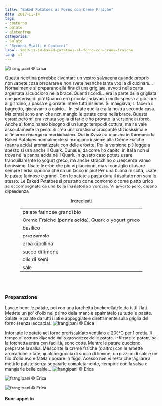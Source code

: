 ```yaml
---
title: "Baked Potatoes al Forno con Crème Fraîche"
date: 2017-11-14
tags:
- contorno
- patate
- glutenfree
categories:
- Salato
- "Secondi Piatti e Contorni"
label: 2017-11-14-baked-potatoes-al-forno-con-creme-fraiche
lang: it
---
```

![](header.jpg "frangipani © Erica")

Questa ricettina potrebbe diventare un vostro salvacena quando proprio non sapete cosa preparare e non avete neanche tanta voglia di cucinare... Normalmente si preparano alla fine di una grigliata, avvolti nella carta argentata si cuociono nella brace. Quanti ricordi... era la parte della grigliata che preferivo di più! Quando ero piccola andavamo molto spesso a grigliare al giardino, a passare giornate intere tutti insieme. Si mangiava, si faceva il bagnetto, giocavamo a calcio... In estate quella era la nostra seconda casa. Ma ormai sono anni che non mangio le patate cotte nella brace. Questa estate però mi era venuta voglia di farle e ho provato la versione al forno. Anche al forno hanno bisogno di un lungo tempo di cottura, ma ne vale assolutamente la pena. Si crea una crosticina croccante sfiziosissima e all'interno rimangono morbidissime. Qui in Svizzera e anche in Germania le Baked Potatoes normalmente si mangiano insieme alla Crème Fraîche (panna acida) aromatizzata con delle erbette. Per la versione più leggera spesso si usa anche il Quark. Dunque, da come ho capito, in Italia non si trova né la panna acida né il Quark. In questo caso potete usare tranquillamente lo yogurt greco, ma anche stracchino o crescenza vanno benissimo. Usate le erbe che più vi piacciono, ma vi consiglio di usare sempre l'erba cipollina che da un tocco in più! Per una buona riuscita, usate le patate farinose e grandi. Con le patate a pasta dura il risultato non sarà lo stesso. Le Baked Potatoes si prestano come contorno o come piatto unico se accompagnate da una bella insalatona o verdura. Vi avverto però, creano dipendenza!

<div id="wrapper" style="text-align: center">
  <div id="yourdiv" style="display: inline-block;">
    <div class="ingredients">
      <div class="ingredients-title">Ingredienti</div>
           <table>
        <tbody>
          <tr>
            <td>patate farinose grandi bio</td>
          </tr>
          <tr>
            <td>Crème Fraîche (panna acida), Quark o yogurt greco</td>
          </tr>
          <tr>
            <td>basilico</td>
          </tr>
          <tr>
            <td>prezzemolo</td>
          </tr>
          <tr>
            <td>erba cipollina</td>
          </tr>
          <tr>
            <td>succo di limone</td>
          </tr>
          <tr>
            <td>olio di semi</td>
          </tr>
          <tr>
            <td>sale</td>
          </tr>
        </tbody>
      </table>
      <br></br>
    </div>
  </div>
</div>


<h3>
  <font color="grey">
    <i class="fa fa-cogs"></i>
  </font> Preparazione
</h3>

Lavate bene le patate, poi con una forchetta bucherellatele da tutti i lati. Mettete un po' d'olio nel palmo della mano e spalmatelo su tutte le patate. Salate le patate da tutti i lati e appoggiatele direttamente sulla griglia del forno (senza leccarda).
![](griglia.jpg "frangipani © Erica")

Infornate le patate nel forno preriscaldato ventilato a 200°C per 1 oretta. Il tempo di cottura dipende dalla grandezza delle patate. Infilzate le patate, se la forchetta entra con facilità, sono cotte. Mentre le patate cuociono, preparate la salsa. Mescolate la crème fraîche (o altro) con le erbette aromatiche tritate, qualche goccia di succo di limone, un pizzico di sale e un filo d'olio evo e fatela riposare in frigo. Adesso non vi resta che tagliare a metà le patate senza separarle completamente, riempirle con la salsa e mangiarle belle calde...
![](risultato1.jpg "frangipani © Erica")

![](risultato2.jpg "frangipani © Erica")

![](risultato3.jpg "frangipani © Erica")

<h4>Buon appetito
  <font color="red">
    <i class="fa fa-smile-o"></i>
  </font>
</h4>
